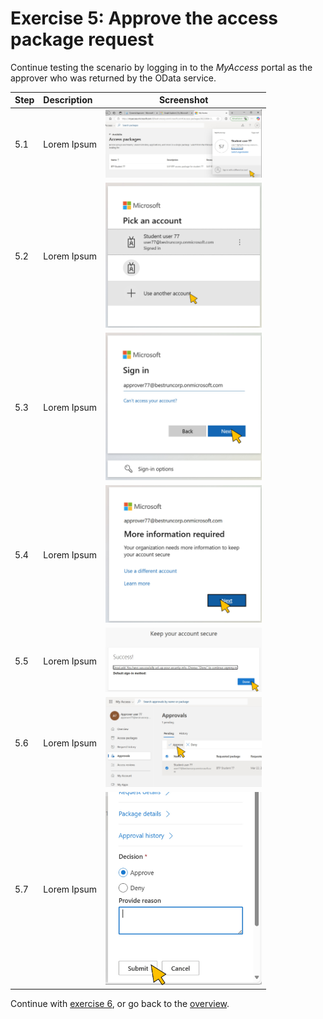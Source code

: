 # Exercise 5: Approve the access package request
Continue testing the scenario by logging in to the *MyAccess* portal as the approver who was returned by the OData service.

| Step   | Description     | Screenshot          |
| :----- | :-------------- | :-----------------: |
| 5.1    |Lorem Ipsum      |<a href="./img/5-1.jpg" target="_blank"><img src="./img/5-1.jpg" width="250"/></a>|
| 5.2    |Lorem Ipsum      |<a href="./img/5-2.jpg" target="_blank"><img src="./img/5-2.jpg" width="250"/></a>|
| 5.3    |Lorem Ipsum      |<a href="./img/5-3.jpg" target="_blank"><img src="./img/5-3.jpg" width="250"/></a>|
| 5.4    |Lorem Ipsum      |<a href="./img/5-4.jpg" target="_blank"><img src="./img/5-4.jpg" width="250"/></a>|
| 5.5    |Lorem Ipsum      |<a href="./img/5-5.jpg" target="_blank"><img src="./img/5-5.jpg" width="250"/></a>|
| 5.6    |Lorem Ipsum      |<a href="./img/5-6.jpg" target="_blank"><img src="./img/5-6.jpg" width="250"/></a>|
| 5.7    |Lorem Ipsum      |<a href="./img/5-7.jpg" target="_blank"><img src="./img/5-7.jpg" width="250"/></a>|

Continue with [exercise 6](../ex6/ex6.md), or go back to the [overview](../README.md).